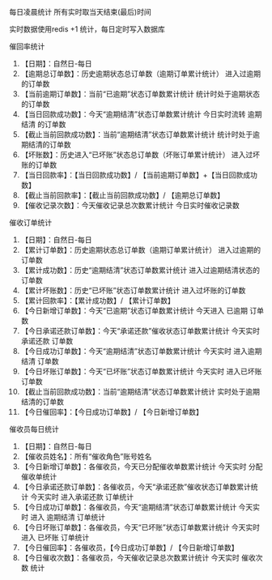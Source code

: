 
每日凌晨统计   所有实时取当天结束(最后)时间

实时数据使用redis +1 统计，每日定时写入数据库
         
催回率统计
1.	【日期】：自然日-每日
2.	【逾期总订单数】：历史逾期状态总订单数（逾期订单累计统计）               进入过逾期的订单数
3.	【当前逾期订单数】：当前“已逾期”状态订单数累计统计                     统计时处于逾期状态的订单数 
4.	【当日回款成功数】：今天“逾期结清”状态订单数累计统计                   今日实时流转 逾期结清 的订单数
5.	【截止当前回款成功数】：当前“逾期结清”状态订单数累计统计                统计时处于逾期结清的订单数
6.	【坏账数】：历史进入“已坏账”状态总订单数（坏账订单累计统计）            进入过坏账的订单数
7.	【当日回款率】：【当日回款成功数】/ 【当前逾期订单数】+【当日回款成功数】 
8.	【截止当前回款率】：【截止当前回款成功数】/ 【逾期总订单数】
9.	【催收记录次数】：今天催收记录总次数累计统计                             今日实时催收记录数

        
催收订单统计
1.	【日期】：自然日-每日
2.	【累计订单数】：历史逾期状态总订单数（逾期订单累计统计）                进入过逾期的订单数
3.	【累计成功数】：历史“逾期结清”状态订单数累计统计                      进入过逾期结清状态的订单数
4.	【累计坏账数】：历史“已坏账”状态订单数累计统计                        进入过坏账的订单数
5.	【累计回款率】：【累计成功数】/ 【累计订单数】                          
6.	【今日新增订单数】：今天“已逾期”状态订单数累计统计                    今天进入 已逾期 订单数
7.	【今日承诺还款订单数】：今天“承诺还款”催收状态订单数累计统计           今天实时 承诺还款 订单数
8.	【今日成功订单数】：今天“逾期结清”状态订单数累计统计                  今天实时 进入逾期结清 订单数
9.	【今日坏账订单数】：今天“已坏账”状态订单数累计统计                    今天实时 进入已坏账 订单数
10.	【截止当前回款成功数】：当前“逾期结清”状态订单数累计统计               实时处于逾期结清的订单数
11.	【今日催回率】：【今日成功订单数】/ 【今日新增订单数】        


催收员每日统计
1.	【日期】：自然日-每日
2.	【催收员姓名】：所有“催收角色”账号姓名
3.	【今日新增订单数】：各催收员，今天已分配催收单数累计统计                今天实时 分配催收单统计
4.	【今日承诺还款订单数】：各催收员，今天“承诺还款”催收状态订单数累计统计  今天实时 进入承诺还款 订单统计    
5.	【今日成功订单数】：各催收员，今天“逾期结清”状态订单数累计统计        今天实时 进入 逾期结清 订单统计
6.	【今日坏账订单数】：各催收员，今天“已坏账”状态订单数累计统计          今天实时 进入 已坏账 订单统计
7.	【今日催回率】：各催收员，【今日成功订单数】/ 【今日新增订单数】       
8.	【今日催收次数】：各催收员，今天催收记录总次数累计统计                 今天实时 催收次数 统计